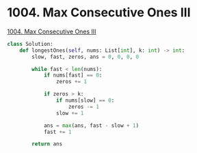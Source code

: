 # 1004. Max Consecutive Ones III

[1004. Max Consecutive Ones III](https://leetcode.com/problems/max-consecutive-ones-iii/)

```python
class Solution:
    def longestOnes(self, nums: List[int], k: int) -> int:
        slow, fast, zeros, ans = 0, 0, 0, 0

        while fast < len(nums):
            if nums[fast] == 0:
                zeros += 1

            if zeros > k:
                if nums[slow] == 0:
                    zeros -= 1
                slow += 1

            ans = max(ans, fast - slow + 1)
            fast += 1

        return ans
```

